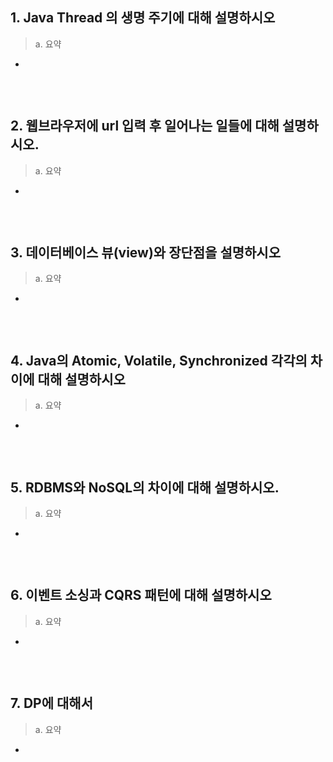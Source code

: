 ## 1. Java Thread 의 생명 주기에 대해 설명하시오

> a. 요약
-
```

```

<br>

## 2. 웹브라우저에 url 입력 후 일어나는 일들에 대해 설명하시오.

> a. 요약
-
```

```

<br>

## 3. 데이터베이스 뷰(view)와 장단점을 설명하시오

> a. 요약
-
```

```

<br>

## 4. Java의 Atomic, Volatile, Synchronized 각각의 차이에 대해 설명하시오

> a. 요약
-
```

```

<br>

## 5. RDBMS와 NoSQL의 차이에 대해 설명하시오.

> a. 요약
-
```

```

<br>

## 6. 이벤트 소싱과 CQRS 패턴에 대해 설명하시오

> a. 요약
-
```

```

<br>

## 7. DP에 대해서

> a. 요약
-
```

```


